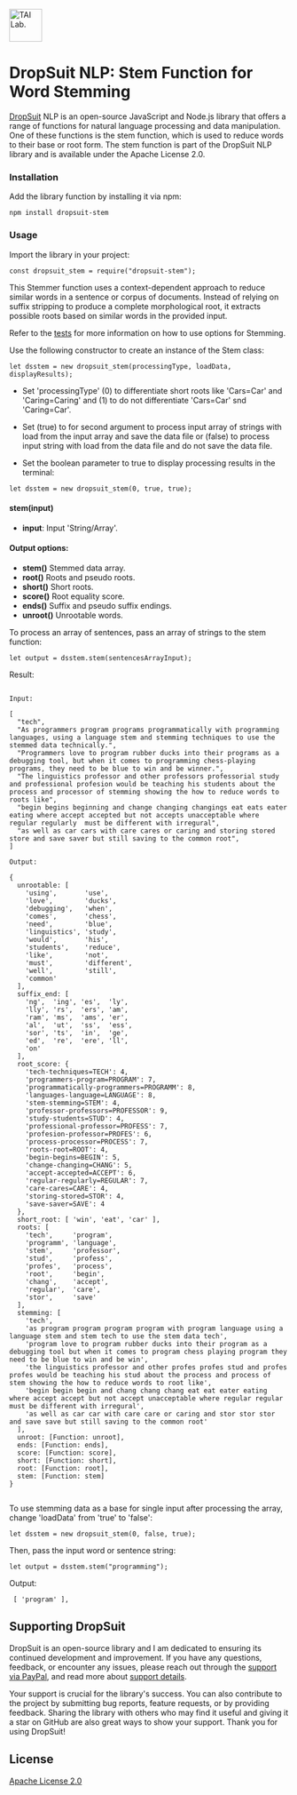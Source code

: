 [<img alt="TAI Lab." width="59px" src="https://github.com/ladooniani/tailab/blob/master/assets/tai_lab_terbinari_cbm_project_logo.png" />](https://github.com/ladooniani/dropsuit#readme)

<!-- 
[![npm version](https://img.shields.io/npm/v/dropsuit-stem.svg?style=flat)](https://www.npmjs.com/package/dropsuit-stem) [![npm](https://img.shields.io/npm/dt/dropsuit-stem.svg?style=flat-square)](https://www.npmjs.com/package/dropsuit-stem) [![License](https://img.shields.io/npm/l/dropsuit-stem.svg)](https://www.npmjs.com/package/dropsuit-stem)
-->

# DropSuit NLP: Stem Function for Word Stemming

[DropSuit](https://github.com/ladooniani/dropsuit#readme) NLP is an open-source JavaScript and Node.js library that offers a range of functions for natural language processing and data manipulation. One of these functions is the stem function, which is used to reduce words to their base or root form. The stem function is part of the DropSuit NLP library and is available under the Apache License 2.0.

### Installation

Add the library function by installing it via npm:

```
npm install dropsuit-stem
```

### Usage

Import the library in your project:

```
const dropsuit_stem = require("dropsuit-stem");

```

This Stemmer function uses a context-dependent approach to reduce similar words in a sentence or corpus of documents. Instead of relying on suffix stripping to produce a complete morphological root, it extracts possible roots based on similar words in the provided input.

Refer to the [tests](https://github.com/ladooniani/dropsuit-stem/blob/main/test/index.test.js) for more information on how to use options for Stemming.

Use the following constructor to create an instance of the Stem class:

```
let dsstem = new dropsuit_stem(processingType, loadData, displayResults);

```

- Set 'processingType' (0) to differentiate short roots like 'Cars=Car' and 'Caring=Caring' and (1) to do not differentiate 'Cars=Car' snd 'Caring=Car'.

- Set (true) to for second argument to process input array of strings with load from the input array and save the data file or (false) to process input string with load from the data file and do not save the data file.

- Set the boolean parameter to true to display processing results in the terminal:

```
let dsstem = new dropsuit_stem(0, true, true);

```

#### stem(input)

- **input**: Input 'String/Array'.

#### Output options:

- **stem()** Stemmed data array.
- **root()** Roots and pseudo roots.
- **short()** Short roots.
- **score()** Root equality score.
- **ends()** Suffix and pseudo suffix endings.
- **unroot()** Unrootable words.

To process an array of sentences, pass an array of strings to the stem function:

```
let output = dsstem.stem(sentencesArrayInput);
```

Result:

```

Input:

[
  "tech",
  "As programmers program programs programmatically with programming languages, using a language stem and stemming techniques to use the stemmed data technically.",
  "Programmers love to program rubber ducks into their programs as a debugging tool, but when it comes to programming chess-playing programs, they need to be blue to win and be winner.",
  "The linguistics professor and other professors professorial study and professional profesion would be teaching his students about the process and processor of stemming showing the how to reduce words to roots like",
  "begin begins beginning and change changing changings eat eats eater eating where accept accepted but not accepts unacceptable where regular regularly  must be different with irregural",
  "as well as car cars with care cares or caring and storing stored store and save saver but still saving to the common root",
]

Output:

{
  unrootable: [
    'using',       'use',
    'love',        'ducks',
    'debugging',   'when',
    'comes',       'chess',
    'need',        'blue',
    'linguistics', 'study',
    'would',       'his',
    'students',    'reduce',
    'like',        'not',
    'must',        'different',
    'well',        'still',
    'common'
  ],
  suffix_end: [
    'ng',  'ing', 'es',  'ly',
    'lly', 'rs',  'ers', 'am',
    'ram', 'ms',  'ams', 'er',
    'al',  'ut',  'ss',  'ess',
    'sor', 'ts',  'in',  'ge',
    'ed',  're',  'ere', 'll',
    'on'
  ],
  root_score: {
    'tech-techniques=TECH': 4,
    'programmers-program=PROGRAM': 7,
    'programmatically-programmers=PROGRAMM': 8,
    'languages-language=LANGUAGE': 8,
    'stem-stemming=STEM': 4,
    'professor-professors=PROFESSOR': 9,
    'study-students=STUD': 4,
    'professional-professor=PROFESS': 7,
    'profesion-professor=PROFES': 6,
    'process-processor=PROCESS': 7,
    'roots-root=ROOT': 4,
    'begin-begins=BEGIN': 5,
    'change-changing=CHANG': 5,
    'accept-accepted=ACCEPT': 6,
    'regular-regularly=REGULAR': 7,
    'care-cares=CARE': 4,
    'storing-stored=STOR': 4,
    'save-saver=SAVE': 4
  },
  short_root: [ 'win', 'eat', 'car' ],
  roots: [
    'tech',     'program',
    'programm', 'language',
    'stem',     'professor',
    'stud',     'profess',
    'profes',   'process',
    'root',     'begin',
    'chang',    'accept',
    'regular',  'care',
    'stor',     'save'
  ],
  stemming: [
    'tech',
    'as program program program program with program language using a language stem and stem tech to use the stem data tech',
    'program love to program rubber ducks into their program as a debugging tool but when it comes to program chess playing program they need to be blue to win and be win',
    'the linguistics professor and other profes profes stud and profes profes would be teaching his stud about the process and process of stem showing the how to reduce words to root like',
    'begin begin begin and chang chang chang eat eat eater eating where accept accept but not accept unacceptable where regular regular must be different with irregural',
    'as well as car car with care care or caring and stor stor stor and save save but still saving to the common root'
  ],
  unroot: [Function: unroot],
  ends: [Function: ends],
  score: [Function: score],
  short: [Function: short],
  root: [Function: root],
  stem: [Function: stem]
}


```

To use stemming data as a base for single input after processing the array, change 'loadData' from 'true' to 'false':

```
let dsstem = new dropsuit_stem(0, false, true);

```

Then, pass the input word or sentence string:

```
let output = dsstem.stem("programming");

```

Output:

```
 [ 'program' ],
```
<!--
## Links

- npm: https://www.npmjs.com/package/dropsuit-stem
-->
## Supporting DropSuit

DropSuit is an open-source library and I am dedicated to ensuring its continued development and improvement. If you have any questions, feedback, or encounter any issues, please reach out through the [support via PayPal](https://www.paypal.com/paypalme/dropsuit?country.x=GE&locale.x=en_US), and read more about [support details](https://github.com/ladooniani/dropsuit/blob/main/Support.md).

Your support is crucial for the library's success. You can also contribute to the project by submitting bug reports, feature requests, or by providing feedback. Sharing the library with others who may find it useful and giving it a star on GitHub are also great ways to show your support. Thank you for using DropSuit!

## License

[Apache License 2.0](LICENSE.txt)
